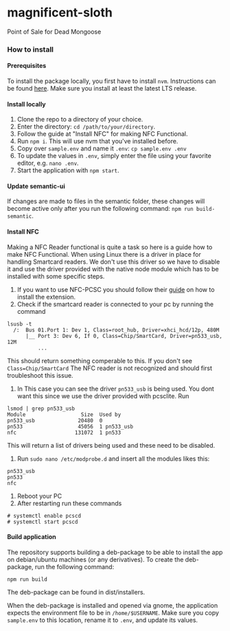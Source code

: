 # magnificent-sloth
Point of Sale for Dead Mongoose

### How to install

#### Prerequisites
To install the package locally, you first have to install `nvm`. Instructions can be found [here](https://github.com/nvm-sh/nvm#installing-and-updating).
Make sure you install at least the latest LTS release.

#### Install locally
1. Clone the repo to a directory of your choice.
1. Enter the directory: `cd /path/to/your/directory`.
1. Follow the guide at "Install NFC" for making NFC Functional.
1. Run `npm i`. This will use nvm that you've installed before.
1. Copy over `sample.env` and name it `.env`: `cp sample.env .env` 
1. To update the values in `.env`, simply enter the file using your favorite editor, e.g. `nano .env`.
1. Start the application with `npm start`.

#### Update semantic-ui
If changes are made to files in the semantic folder, these changes will become active only after you run the following command:
`npm run build-semantic`.

#### Install NFC
Making a NFC Reader functional is quite a task so here is a guide how to make NFC Functional. When using Linux there is a driver in place for handling Smartcard readers. We don't use this driver so we have to disable it and use the driver provided with the native node module which has to be installed with some specific steps.

1. If you want to use NFC-PCSC you should follow their [guide](https://www.npmjs.com/package/nfc-pcsc) on how to install the extension.
1. Check if the smartcard reader is connected to your pc by running the command 
```console
lsusb -t 
  /:  Bus 01.Port 1: Dev 1, Class=root_hub, Driver=xhci_hcd/12p, 480M
      |__ Port 3: Dev 6, If 0, Class=Chip/SmartCard, Driver=pn533_usb, 12M
          ...
```
This should return something comperable to this. If you don't see `Class=Chip/SmartCard` The NFC reader is not recognized and should first troubleshoot this issue.
1. In This case you can see the driver `pn533_usb` is being used. You dont want this since we use the driver provided with pcsclite. Run 
```console
lsmod | grep pn533_usb
Module                  Size  Used by
pn533_usb              20480  0
pn533                  45056  1 pn533_usb
nfc                   131072  1 pn533
```
This will return a list of drivers being used and these need to be disabled.
1. Run `sudo nano /etc/modprobe.d` and insert all the modules likes this:
```
pn533_usb
pn533
nfc
```
1. Reboot your PC
1. After restarting run these commands
```
# systemctl enable pcscd
# systemctl start pcscd
```

#### Build application
The repository supports building a deb-package to be able to install the app on debian/ubuntu machines (or any derivatives). To create the deb-package, run the following command:

`npm run build`

The deb-package can be found in dist/installers.

When the deb-package is installed and opened via gnome, the application expects the environment file to be in `/home/$USERNAME`. Make sure you copy `sample.env` to this location, rename it to `.env`, and update its values.
